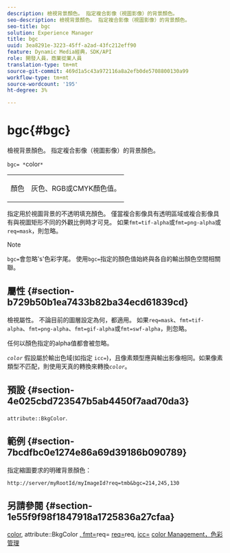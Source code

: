 ```yaml
---
description: 檢視背景顏色。 指定複合影像（視圖影像）的背景顏色。
seo-description: 檢視背景顏色。 指定複合影像（視圖影像）的背景顏色。
seo-title: bgc
solution: Experience Manager
title: bgc
uuid: 3ea8291e-3223-45ff-a2ad-43fc212eff90
feature: Dynamic Media經典，SDK/API
role: 開發人員，商業從業人員
translation-type: tm+mt
source-git-commit: 469d1a5c43a972116a8a2efb0de5708800130a99
workflow-type: tm+mt
source-wordcount: '195'
ht-degree: 3%

---
```



# bgc{#bgc}

檢視背景顏色。 指定複合影像（視圖影像）的背景顏色。

`bgc= *`color`*`

<table id="simpletable_998CF426296945FEA48D19E33B71A17E"> 
 <tr class="strow"> 
  <td class="stentry"> <p><span class="codeph"> <span class="varname"> 顏色</span></span> </p> </td> 
  <td class="stentry"> <p>灰色、RGB或CMYK顏色值。 </p></td> 
 </tr> 
</table>

指定用於視圖背景的不透明填充顏色。 僅當複合影像具有透明區域或複合影像具有與視圖矩形不同的外觀比例時才可見。 如果`fmt=tif-alpha`或`fmt=png-alpha`或`req=mask`，則忽略。

>[!NOTE]
>
>`bgc=`會忽略&#39;s&#39;色彩字尾。 使用`bgc=`指定的顏色值始終與各自的輸出顏色空間相關聯。

## 屬性 {#section-b729b50b1ea7433b82ba34ecd61839cd}

檢視屬性。 不論目前的圖層設定為何，都適用。 如果`req=mask`、`fmt=tif-alpha`、`fmt=png-alpha`、`fmt=gif-alpha`或`fmt=swf-alpha`，則忽略。

任何以顏色指定的alpha值都會被忽略。

*`color`* 假設屬於輸出色域(如指定 `icc=`)，且像素類型應與輸出影像相同。如果像素類型不匹配，則使用天真的轉換來轉換&#x200B;*`color`*。

## 預設 {#section-4e025cbd723547b5ab4450f7aad70da3}

`attribute::BkgColor`.

## 範例 {#section-7bcdfbc0e1274e86a69d39186b090789}

指定縮圖要求的明確背景顏色：

`http://server/myRootId/myImageId?req=tmb&bgc=214,245,130`

## 另請參閱 {#section-1e55f9f98f1847918a1725836a27cfaa}

[color](../../../../../is-api/http-ref/image-serving-api-ref/c-http-protocol-reference/c-data-types/r-is-http-color.md#reference-0fdb264a3aed4bd78451bb55311f6e93), attribute::BkgColor [, fmt=](../../../../../is-api/image-catalog/image-serving-api-ref/c-image-catalog-reference/c-attributes-reference/r-bkgcolor.md#reference-ed53106ee50442d7a2dd3e1f60e6f0f8)req= [req=](../../../../../is-api/http-ref/image-serving-api-ref/c-http-protocol-reference/c-command-reference/r-is-http-fmt.md#reference-cdf10043423b45ba9fe15157fb3ae37a)req,  [icc=](../../../../../is-api/http-ref/image-serving-api-ref/c-http-protocol-reference/c-command-reference/r-req/r-req.md#reference-907cdb4a97034db7ad94695f25552e76) [](../../../../../is-api/http-ref/image-serving-api-ref/c-http-protocol-reference/c-command-reference/r-icc.md#reference-182b5679e21e4df3b4d330535a5a7517) [color Management，色彩管理](../../../../../is-api/http-ref/image-serving-api-ref/c-http-protocol-reference/c-syntax-and-features/r-color-management.md#reference-c7e4a72d589145189f7e4bcb6b4544d7)

